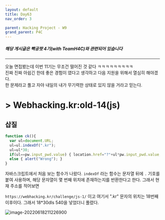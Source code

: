 ```yaml
---
layout: default
title: Day63
nav_order: 3

parent: Hacking Project - W9
grand_parent: P4C
---
```


##### 해당 게시글은 빡공팟 4기(with TeamH4C)와 관련되어 있습니다

-----

오늘 면접봤는데 이번 11기는 무조건 떨어진 것 같다 ㅋㅋㅋㅋㅋㅋㅋㅋㅋ   
진짜 진짜 아쉽긴 한데 좋은 경험이 였다고 생각하고 다음 지원을 위해서 열심히 해야겠다.  
한 문제라고 풀고 자야 내일의 내가 무기력한 상태로 있지 않을 거라고 믿는다.

# > Webhacking.kr:old-14(js)

## 삽질

```javascript
function ck(){
  var ul=document.URL;
  ul=ul.indexOf(".kr");
  ul=ul*30;
  if(ul==pw.input_pwd.value) { location.href="?"+ul*pw.input_pwd.value; }
  else { alert("Wrong"); }
}
```

자바스크립트에서 처음 보는 함수가 나왔다. `indexOf` 라는 함수는 문자열 뒤에 `.` 기호를 붙여 사용하며, 해당 문자열이 몇 번째 위치에 존재하는지를 반환한다고 한다. 그래서 현재 주소를 적어보면

`https://webhacking.kr/challenge/js-1/` 이고 여기서 ".kr" 문자의 위치는 18번째 이후이다.  그래서 18\*30dls 540을 넣었더니 풀렸다.

![image-20220618211226900](../img/image-20220618211226900.png)

